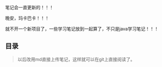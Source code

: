 笔记会一直更新的！！！

晚安，玛卡巴卡！！！

就不开一个新项目了，一些学习笔记放到一起算了，不只是java学习笔记！！！



## 目录

> 以后改用md直接上传笔记，这样就可以在git上直接阅读了。

